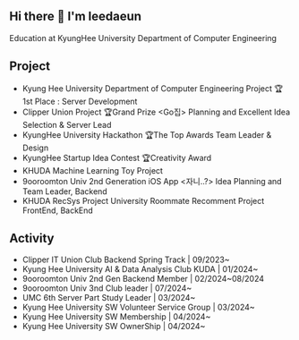 ## Hi there 👋 I'm leedaeun
Education at KyungHee University Department of Computer Engineering

<!--
**leeeunda/leeeunda** is a ✨ _special_ ✨ repository because its `README.md` (this file) appears on your GitHub profile.

Here are some ideas to get you started:

- 🔭 I’m currently working on ...
- 🌱 I’m currently learning ...
- 👯 I’m looking to collaborate on ...
- 🤔 I’m looking for help with ...
- 💬 Ask me about ...
- 📫 How to reach me: ...
- 😄 Pronouns: ...
- ⚡ Fun fact: ..
-->

## Project

- Kyung Hee University Department of Computer Engineering Project 🏆1st Place <Mumage>: Server Development
- Clipper Union Project 🏆Grand Prize <Go집> Planning and Excellent Idea Selection & Server Lead
- KyungHee University Hackathon 🏆The Top Awards <CiFarm> Team Leader & Design
- KyungHee Startup Idea Contest 🏆Creativity Award
- KHUDA Machine Learning Toy Project <Life Expectancy Prediction System through Data Analysis>
- 9ooroomton Univ 2nd Generation iOS App <자니..?> Idea Planning and Team Leader, Backend
- KHUDA RecSys Project <ChecKhuMate> University Roommate Recomment Project FrontEnd, BackEnd

## Activity

- Clipper IT Union Club Backend Spring Track | 09/2023~
- Kyung Hee University AI & Data Analysis Club KUDA | 01/2024~
- 9ooroomton Univ 2nd Gen Backend Member | 02/2024~08/2024
- 9ooroomton Univ 3nd Club leader | 07/2024~
- UMC 6th Server Part Study Leader | 03/2024~
- Kyung Hee University SW Volunteer Service Group | 03/2024~
- Kyung Hee University SW Membership | 04/2024~
- Kyung Hee University SW OwnerShip | 04/2024~
